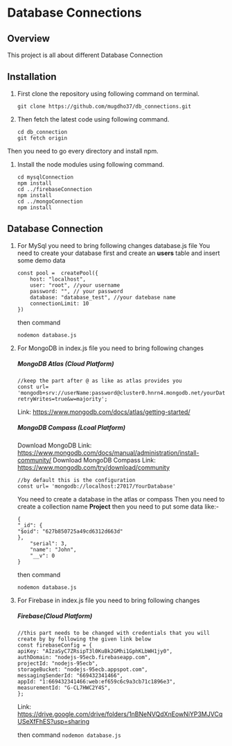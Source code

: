 #  Database Connections

## Overview

This project is all about different Database Connection

## Installation

1. First clone the repository using following command on terminal.
    ```
    git clone https://github.com/mugdho37/db_connections.git
    ```
2. Then fetch the latest code using following command.
    ```
    cd db_connection
    git fetch origin
    ```
Then you need to go every directory and install npm.

1. Install the node modules using following command.
    ```
    cd mysqlConnection
    npm install
    cd ../firebaseConnection
    npm install
    cd ../mongoConnection
    npm install
    ```

## Database Connection

1. For MySql you need to bring following changes database.js file
You need to create your database first and create an **users** table and 
insert some demo data
    ```
    const pool =  createPool({
        host: "localhost",
        user: "root", //your username
        password: "", // your password
        database: "database_test", //your datebase name
        connectionLimit: 10
    })
    ```
    then command
    ```
    nodemon database.js
    ```
2. For MongoDB in index.js file you need to bring following changes

    ##### MongoDB Atlas (Cloud Platform)
    ```
    //keep the part after @ as like as atlas provides you
    const url= 'mongodb+srv://userName:password@cluster0.hnrn4.mongodb.net/yourDatabase?retryWrites=true&w=majority';

    ```
    Link: https://www.mongodb.com/docs/atlas/getting-started/
    
     ##### MongoDB Compass (Lcoal Platform)
    Download MongoDB
    Link: https://www.mongodb.com/docs/manual/administration/install-community/
    Download MongoDB Compass
    Link: https://www.mongodb.com/try/download/community
    ```
    //by default this is the configuration
    const url= 'mongodb://localhost:27017/YourDatabase'
    ```
    You need to create a database in the atlas or compass
    Then you need to create a collection name **Project**
    then you need to put some data like:-
    ```
   {
    "_id": {
    "$oid": "627b850725a49cd6312d663d"
    },
        "serial": 3,
        "name": "John",
        "__v": 0
    }

    ```
    then command
    ```
    nodemon database.js
    ```
3. For Firebase in index.js file you need to bring following changes
     ##### Firebase(Cloud Platform)
    ```
    //this part needs to be changed with credentials that you will create by by following the given link below 
    const firebaseConfig = {
    apiKey: "AIzaSyC7ZRsipT3l0KuBk2GMhi1GphKLbWH1jy0",
    authDomain: "nodejs-95ecb.firebaseapp.com",
    projectId: "nodejs-95ecb",
    storageBucket: "nodejs-95ecb.appspot.com",
    messagingSenderId: "669432341466",
    appId: "1:669432341466:web:ef659c6c9a3cb71c1896e3",
    measurementId: "G-CL7HWC2Y4S",
    };
    ```
    Link: https://drive.google.com/drive/folders/1nBNeNVQdXnEowNiYP3MJVCqUSeXfFhES?usp=sharing

    then command
        ```
        nodemon database.js
        ```
